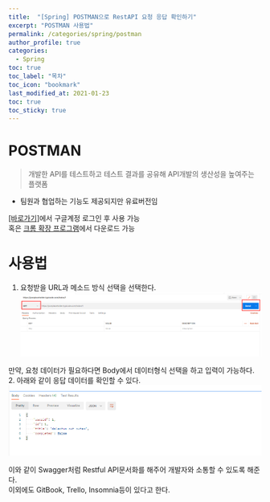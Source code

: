 ```yaml
---
title:  "[Spring] POSTMAN으로 RestAPI 요청 응답 확인하기"
excerpt: "POSTMAN 사용법"
permalink: /categories/spring/postman
author_profile: true
categories:
  - Spring
toc: true
toc_label: "목차"
toc_icon: "bookmark"
last_modified_at: 2021-01-23
toc: true
toc_sticky: true
---
```


# POSTMAN
> 개발한 API를 테스트하고 테스트 결과를 공유해 API개발의 생산성을 높여주는 플랫폼  
* 팀원과 협업하는 기능도 제공되지만 유료버전임  

[[바로가기]](https://www.postman.com/)에서 구글계정 로그인 후 사용 가능  
혹은 [크롬 확장 프로그램](https://chrome.google.com/webstore/category/extensions)에서 다운로드 가능  

# 사용법
1. 요청받을 URL과 메소드 방식 선택을 선택한다.  
![postman1](/assets/images/postman1.png)     

만약, 요청 데이터가 필요하다면 Body에서 데이터형식 선택을 하고 입력이 가능하다.  
2. 아래와 같이 응답 데이터를 확인할 수 있다.  
![postman2](/assets/images/postman2.png)   


이와 같이 Swagger처럼 Restful API문서화를 해주어 개발자와 소통할 수 있도록 해준다.  
이외에도 GitBook, Trello, Insomnia등이 있다고 한다.   
